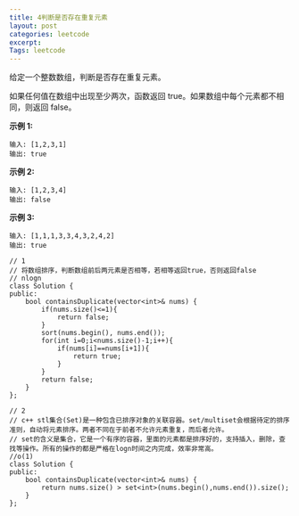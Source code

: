 ```yaml
---
title: 4判断是否存在重复元素
layout: post
categories: leetcode
excerpt: 
Tags: leetcode
---
```


给定一个整数数组，判断是否存在重复元素。

如果任何值在数组中出现至少两次，函数返回 true。如果数组中每个元素都不相同，则返回 false。

**示例 1:**

```
输入: [1,2,3,1]
输出: true
```

**示例 2:**

```
输入: [1,2,3,4]
输出: false
```

**示例 3:**

```
输入: [1,1,1,3,3,4,3,2,4,2]
输出: true
```

```
// 1
// 将数组排序，判断数组前后两元素是否相等，若相等返回true，否则返回false
// nlogn
class Solution {
public:
    bool containsDuplicate(vector<int>& nums) {
    	if(nums.size()<=1){
    		return false;
    	}
 		sort(nums.begin(), nums.end());
 		for(int i=0;i<nums.size()-1;i++){
 			if(nums[i]==nums[i+1]){
 				return true;
 			}
 		}
 		return false;
    }
};

// 2
// c++ stl集合(Set)是一种包含已排序对象的关联容器。set/multiset会根据待定的排序准则，自动将元素排序。两者不同在于前者不允许元素重复，而后者允许。
// set的含义是集合，它是一个有序的容器，里面的元素都是排序好的，支持插入，删除，查找等操作。所有的操作的都是严格在logn时间之内完成，效率非常高。
//o(1)
class Solution {
public:
    bool containsDuplicate(vector<int>& nums) {
        return nums.size() > set<int>(nums.begin(),nums.end()).size();
    }
};
```

